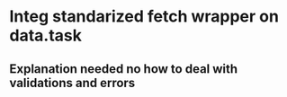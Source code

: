 # Integ standarized fetch wrapper on data.task


## Explanation needed no how to deal with validations and errors

